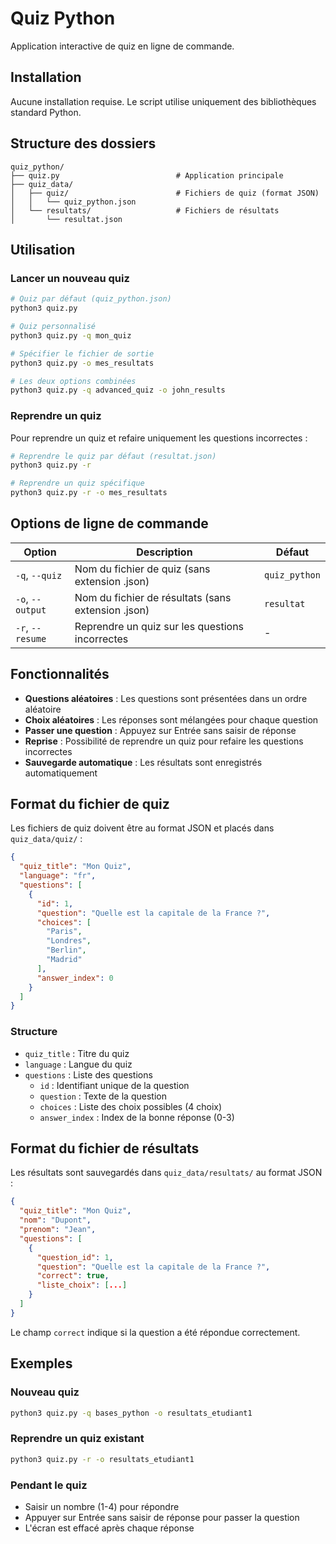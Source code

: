 # Quiz Python

Application interactive de quiz en ligne de commande.

## Installation

Aucune installation requise. Le script utilise uniquement des bibliothèques standard Python.

## Structure des dossiers

```
quiz_python/
├── quiz.py                          # Application principale
├── quiz_data/
│   ├── quiz/                        # Fichiers de quiz (format JSON)
│   │   └── quiz_python.json
│   └── resultats/                   # Fichiers de résultats
│       └── resultat.json
```

## Utilisation

### Lancer un nouveau quiz

```bash
# Quiz par défaut (quiz_python.json)
python3 quiz.py

# Quiz personnalisé
python3 quiz.py -q mon_quiz

# Spécifier le fichier de sortie
python3 quiz.py -o mes_resultats

# Les deux options combinées
python3 quiz.py -q advanced_quiz -o john_results
```

### Reprendre un quiz

Pour reprendre un quiz et refaire uniquement les questions incorrectes :

```bash
# Reprendre le quiz par défaut (resultat.json)
python3 quiz.py -r

# Reprendre un quiz spécifique
python3 quiz.py -r -o mes_resultats
```

## Options de ligne de commande

| Option | Description | Défaut |
|--------|-------------|--------|
| `-q`, `--quiz` | Nom du fichier de quiz (sans extension .json) | `quiz_python` |
| `-o`, `--output` | Nom du fichier de résultats (sans extension .json) | `resultat` |
| `-r`, `--resume` | Reprendre un quiz sur les questions incorrectes | - |

## Fonctionnalités

- **Questions aléatoires** : Les questions sont présentées dans un ordre aléatoire
- **Choix aléatoires** : Les réponses sont mélangées pour chaque question
- **Passer une question** : Appuyez sur Entrée sans saisir de réponse
- **Reprise** : Possibilité de reprendre un quiz pour refaire les questions incorrectes
- **Sauvegarde automatique** : Les résultats sont enregistrés automatiquement

## Format du fichier de quiz

Les fichiers de quiz doivent être au format JSON et placés dans `quiz_data/quiz/` :

```json
{
  "quiz_title": "Mon Quiz",
  "language": "fr",
  "questions": [
    {
      "id": 1,
      "question": "Quelle est la capitale de la France ?",
      "choices": [
        "Paris",
        "Londres",
        "Berlin",
        "Madrid"
      ],
      "answer_index": 0
    }
  ]
}
```

### Structure

- `quiz_title` : Titre du quiz
- `language` : Langue du quiz
- `questions` : Liste des questions
  - `id` : Identifiant unique de la question
  - `question` : Texte de la question
  - `choices` : Liste des choix possibles (4 choix)
  - `answer_index` : Index de la bonne réponse (0-3)

## Format du fichier de résultats

Les résultats sont sauvegardés dans `quiz_data/resultats/` au format JSON :

```json
{
  "quiz_title": "Mon Quiz",
  "nom": "Dupont",
  "prenom": "Jean",
  "questions": [
    {
      "question_id": 1,
      "question": "Quelle est la capitale de la France ?",
      "correct": true,
      "liste_choix": [...]
    }
  ]
}
```

Le champ `correct` indique si la question a été répondue correctement.

## Exemples

### Nouveau quiz
```bash
python3 quiz.py -q bases_python -o resultats_etudiant1
```

### Reprendre un quiz existant
```bash
python3 quiz.py -r -o resultats_etudiant1
```

### Pendant le quiz
- Saisir un nombre (1-4) pour répondre
- Appuyer sur Entrée sans saisir de réponse pour passer la question
- L'écran est effacé après chaque réponse
